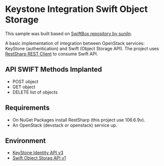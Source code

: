 # Keystone Integration Swift Object Storage

This sample was built based on [SwiftBox repository by suniln](https://github.com/suniln/SwiftBox).

A basic implementation of integration between OpenStack services: KeyStone (authentication) and Swift (Object Storage API). The project uses [RestSharp REST Client](http://restsharp.org/) to consume Swift API.

## API SWIFT Methods Implanted
- POST object
- GET object
- DELETE list of objects

## Requirements
- On NuGet Packages install RestSharp (this project use 106.6.9v).
- An OpenStack (devstack or openstack) service up.

## Environment
- [KeyStone Identity API v3](https://developer.openstack.org/api-ref/identity/v3)
- [Swift Object Storag API v1](https://docs.openstack.org/swift/latest/api/object_api_v1_overview.html)



